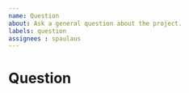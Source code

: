```yaml
---
name: Question
about: Ask a general question about the project.
labels: question
assignees : spaulaus
---
```

<!--- Provide a general summary of the question in the Title above -->
# Question
<!--- You can ask pretty much anything here. Before you ask, my favorite author is H. P. Lovecraft. -->

